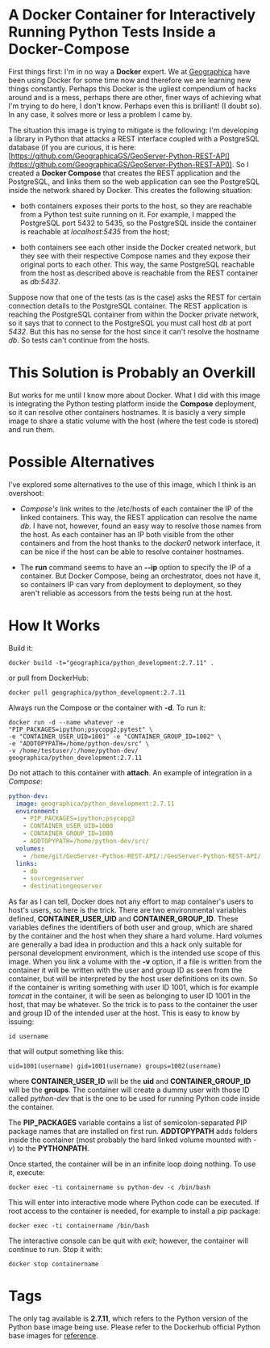 # A Docker Container for Interactively Running Python Tests Inside a Docker-Compose

First things first: I'm in no way a __Docker__ expert. We at [Geographica](http://www.geographica.gs/en) have been using Docker for some time now and therefore we are learning new things constantly. Perhaps this Docker is the ugliest compendium of hacks around and is a mess, perhaps there are other, finer ways of achieving what I'm trying to do here, I don't know. Perhaps even this is brilliant! (I doubt so). In any case, it solves more or less a problem I came by.

The situation this image is trying to mitigate is the following: I'm developing a library in Python that attacks a REST interface coupled with a PostgreSQL database (if you are curious, it is here: [https://github.com/GeographicaGS/GeoServer-Python-REST-API](https://github.com/GeographicaGS/GeoServer-Python-REST-API)). So I created a __Docker Compose__ that creates the REST application and the PostgreSQL, and links them so the web application can see the PostgreSQL inside the network shared by Docker. This creates the following situation:

- both containers exposes their ports to the host, so they are reachable from a Python test suite running on it. For example, I mapped the PostgreSQL port 5432 to 5435, so the PostgreSQL inside the container is reachable at _localhost:5435_ from the host;

- both containers see each other inside the Docker created network, but they see with their respective Compose names and they expose their original ports to each other. This way, the same PostgreSQL reachable from the host as described above is reachable from the REST container as _db:5432_.

Suppose now that one of the tests (as is the case) asks the REST for certain connection details to the PostgreSQL container. The REST application is reaching the PostgreSQL container from within the Docker private network, so it says that to connect to the PostgreSQL you must call host _db_ at port _5432_. But this has no sense for the host since it can't resolve the hostname _db_. So tests can't continue from the hosts.

# This Solution is Probably an Overkill

But works for me until I know more about Docker. What I did with this image is integrating the Python testing platform inside the __Compose__ deployment, so it can resolve other containers hostnames. It is basicly a very simple image to share a static volume with the host (where the test code is stored) and run them.

# Possible Alternatives

I've explored some alternatives to the use of this image, which I think is an overshoot:

- _Compose's_ link writes to the /etc/hosts of each container the IP of the linked containers. This way, the REST application can resolve the name _db_. I have not, however, found an easy way to resolve those names from the host. As each container has an IP both visible from the other containers and from the host thanks to the _docker0_ network interface, it can be nice if the host can be able to resolve container hostnames.

- The __run__ command seems to have an __--ip__ option to specify the IP of a container. But Docker Compose, being an orchestrator, does not have it, so containers IP can vary from deployment to deployment, so they aren't reliable as accessors from the tests being run at the host.

# How It Works

Build it:

```Shell
docker build -t="geographica/python_development:2.7.11" .
```

or pull from DockerHub:

```Shell
docker pull geographica/python_development:2.7.11
```

Always run the Compose or the container with __-d__. To run it:

```Shell
docker run -d --name whatever -e "PIP_PACKAGES=ipython;psycopg2;pytest" \
-e "CONTAINER_USER_UID=1001" -e "CONTAINER_GROUP_ID=1002" \
-e "ADDTOPYPATH=/home/python-dev/src" \
-v /home/testuser/:/home/python-dev/ geographica/python_development:2.7.11
```

Do not attach to this container with __attach__. An example of integration in a _Compose_:

```yaml
python-dev:
  image: geographica/python_development:2.7.11
  environment:
    - PIP_PACKAGES=ipython;psycopg2
    - CONTAINER_USER_UID=1000
    - CONTAINER_GROUP_ID=1000
	- ADDTOPYPATH=/home/python-dev/src/
  volumes:
    - /home/git/GeoServer-Python-REST-API/:/GeoServer-Python-REST-API/
  links:
    - db
    - sourcegeoserver
    - destinationgeoserver
```

As far as I can tell, Docker does not any effort to map container's users to host's users, so here is the trick. There are two environmental variables defined, __CONTAINER_USER_UID__ and __CONTAINER_GROUP_ID__. These variables defines the identifiers of both user and group, which are shared by the container and the host when they share a hard volume. Hard volumes are generally a bad idea in production and this a hack only suitable for personal development environment, which is the intended use scope of this image. When you link a volume with the __-v__ option, if a file is written from the container it will be written with the user and group ID as seen from the container, but will be interpreted by the host user definitions on its own. So if the container is writing something with user ID 1001, which is for example _tomcat_ in the container, it will be seen as belonging to user ID 1001 in the host, that may be whatever. So the trick is to pass to the container the user and group ID of the intended user at the host. This is easy to know by issuing:

```Shell
id username
```

that will output something like this:

```Shell
uid=1001(username) gid=1001(username) groups=1002(username)
```

where __CONTAINER_USER_ID__ will be the __uid__ and __CONTAINER_GROUP_ID__ will be the __groups__. The container will create a dummy user with those ID called _python-dev_ that is the one to be used for running Python code inside the container.

The __PIP_PACKAGES__ variable contains a list of semicolon-separated PIP package names that are installed on first run. __ADDTOPYPATH__ adds folders inside the container (most probably the hard linked volume mounted with _-v_) to the __PYTHONPATH__.

Once started, the container will be in an infinite loop doing nothing. To use it, execute:

```Shell
docker exec -ti containername su python-dev -c /bin/bash
```

This will enter into interactive mode where Python code can be executed. If root access to the container is needed, for example to install a pip package:

```Shell
docker exec -ti containername /bin/bash
```

The interactive console can be quit with _exit_; however, the container will continue to run. Stop it with:

```Shell
docker stop containername
```

# Tags

The only tag available is __2.7.11__, which refers to the Python version of the Python base image being use. Please refer to the Dockerhub official Python base images for [reference](https://hub.docker.com/_/python/).
